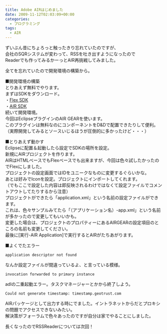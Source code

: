```yaml
---
title: Adobe AIRはじめました
date: 2009-11-12T02:03:09+00:00
categories:
  - プログラミング
tags:
  - AIR
---
```

ずいぶん昔にちょろっと触ったきり忘れていたのですが、  
会社のSQRシステムが変わって、RSSを吐き出すようになったので  
Readerでも作ってみるかーっとAIR再挑戦してみました。

全てを忘れていたので開発環境の構築から。

■開発環境の構築  
とりあえず無料でやります。  
まずはSDKをダウンロード。  
・[Flex SDK][1]  
・[AIR SDK][2]  
続いて開発環境。  
今回はEclipseプラグインのAIR GEARを使います。  
このプラグインは無料なのにコンポーネントをD&Dで配置できたりして便利。  
（実際開発してみるとソースいじるほうが圧倒的に多かったけど・・・）

■とりあえず動かす  
Eclipseに配置＆起動したら設定でSDKの場所を設定。  
新規にAIRプロジェクトを作ります。  
AIRはHTMLベースでもFlexベースでも出来ますが、今回は色々試したかったのでFlexにしました。  
プロジェクトの設定画面ではIDをユニークなものに変更するぐらいかな。  
あとは好みでIconを設定。プロジェクトにインポートしてくれます。  
（でもここで設定した内容は即反映されるわけではなくて設定ファイルでコメントアウトしてたりするから注意）  
プロジェクトができたら「application.xml」という名前の設定ファイルができます。  
これは、色々サンプルみてたら「（アプリケーション名）-app.xml」という名前が多かったので変更してもいいかも。  
変更した場合は、プロジェクトのプロパティーにあるAIRGEARの設定項目のところの名前も変更してください。  
最後に[実行-AIR Application]で実行するとAIRがたちあがります。

■よくでたエラー  

```
application descriptor not found
```

なんか設定ファイルが間違っているよ、と言っている模様。  

```
invocation forwarded to primary instance
```

adlの二重起動エラー。タスクマネージャーとかから終了しよう。  

```
Could not generate timestamp: timestamp.geotrust.com
```

AIRパッケージとして出力する時にでました。イントラネットからだとプロキシの問題でアクセスできないみたい。  
解決策がフォーラムで色々あったのですが自分は家でやることにしました。

長くなったのでRSSReaderについては次回！

 [1]: http://www.adobe.com/cfusion/entitlement/index.cfm?e=flex3sdk
 [2]: http://www.adobe.com/jp/products/air/tools/sdk/
